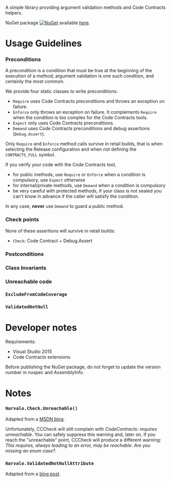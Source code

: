 A simple library providing argument validation methods and Code Contracts helpers.

NuGet package [![NuGet](https://img.shields.io/nuget/v/Narvalo.Cerbere.svg)](https://www.nuget.org/packages/Narvalo.Cerbere/)
available [here](https://www.nuget.org/packages/Narvalo.Cerbere/).

Usage Guidelines
================

### Preconditions

A precondition is a condition that must be true at the beginning of the execution
of a method; argument validation is one such condition, and certainly the most
common.

We provide four static classes to write preconditions:
- `Require` uses Code Contracts preconditions and throws an exception on failure.
- `Enforce` only throws an exception on failure. It complements `Require` when
  the condition is too complex for the Code Contracts tools.
- `Expect` only uses Code Contracts preconditions.
- `Demand` uses Code Contracts preconditions and debug assertions (`Debug.Assert`).

Only `Require` and `Enforce` method calls survive in retail builds, that is
when selecting the Release configuration and when not defining
the `CONTRACTS_FULL` symbol.

If you verify your code with the Code Contracts tool,
- for public methods, use `Require` or `Enforce` when
  a condition is compulsory, use `Expect` otherwise
- for internal/private methods, use `Demand` when a condition is compulsory
- be very careful with protected methods, if your class is not sealed
  you can't know in advance if the caller will satisfy the condition.

In any case, **never** use `Demand` to guard a public method.

### Check points

None of these assertions will survive in retail builds:
- `Check`: Code Contract + Debug.Assert

### Postconditions

### Class Invariants

### Unreachable code

### `ExcludeFromCodeCoverage`

### `ValidatedNotNull`

Developer notes
===============

Requirements:
- Visual Studio 2015
- Code Contracts extensions

Before publishing the NuGet package, do not forget to update the version number
in nuspec and AssemblyInfo.

Notes
=====

### `Narvalo.Check.Unreachable()`

Adapted from a [MSDN blog](https://blogs.msdn.microsoft.com/francesco/2014/09/12/how-to-use-cccheck-to-prove-no-case-is-forgotten/).

Unfortunately, CCCheck will still complain with _CodeContracts: requires unreachable_.
You can safely suppress this warning and, later on, if you reach the "unreachable"
point, CCCheck will produce a different warning: _This requires, always
leading to an error, may be reachable. Are you missing an enum case?_.

### `Narvalo.ValidatedNotNullAttribute`

Adapted from a [blog post](http://geekswithblogs.net/terje/archive/2010/10/14/making-static-code-analysis-and-code-contracts-work-together-or.aspx).
